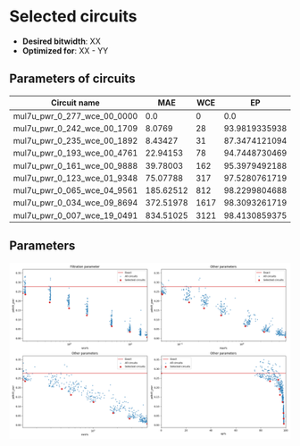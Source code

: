 
Selected circuits
===================
 - **Desired bitwidth**: XX
 - **Optimized for**: XX - YY


Parameters of circuits
----------------------------

| Circuit name | MAE | WCE | EP | MRE | Download |
| --- |  --- | --- | --- | --- | --- | 
| mul7u_pwr_0_277_wce_00_0000 | 0.0 | 0 | 0.0 | 0.0 |  [Verilog](mul7u_pwr_0_277_wce_00_0000.v) [C](mul7u_pwr_0_277_wce_00_0000.c) |
| mul7u_pwr_0_242_wce_00_1709 | 8.0769 | 28 | 93.9819335938 | 1.3470060377 |  [Verilog](mul7u_pwr_0_242_wce_00_1709.v) [C](mul7u_pwr_0_242_wce_00_1709.c) |
| mul7u_pwr_0_235_wce_00_1892 | 8.43427 | 31 | 87.3474121094 | 1.444038235 |  [Verilog](mul7u_pwr_0_235_wce_00_1892.v) [C](mul7u_pwr_0_235_wce_00_1892.c) |
| mul7u_pwr_0_193_wce_00_4761 | 22.94153 | 78 | 94.7448730469 | 4.1182602414 |  [Verilog](mul7u_pwr_0_193_wce_00_4761.v) [C](mul7u_pwr_0_193_wce_00_4761.c) |
| mul7u_pwr_0_161_wce_00_9888 | 39.78003 | 162 | 95.3979492188 | 5.3228638822 |  [Verilog](mul7u_pwr_0_161_wce_00_9888.v) [C](mul7u_pwr_0_161_wce_00_9888.c) |
| mul7u_pwr_0_123_wce_01_9348 | 75.07788 | 317 | 97.5280761719 | 10.1232678879 |  [Verilog](mul7u_pwr_0_123_wce_01_9348.v) [C](mul7u_pwr_0_123_wce_01_9348.c) |
| mul7u_pwr_0_065_wce_04_9561 | 185.62512 | 812 | 98.2299804688 | 17.6837764993 |  [Verilog](mul7u_pwr_0_065_wce_04_9561.v) [C](mul7u_pwr_0_065_wce_04_9561.c) |
| mul7u_pwr_0_034_wce_09_8694 | 372.51978 | 1617 | 98.3093261719 | 28.2272457234 |  [Verilog](mul7u_pwr_0_034_wce_09_8694.v) [C](mul7u_pwr_0_034_wce_09_8694.c) |
| mul7u_pwr_0_007_wce_19_0491 | 834.51025 | 3121 | 98.4130859375 | 46.830856844 |  [Verilog](mul7u_pwr_0_007_wce_19_0491.v) [C](mul7u_pwr_0_007_wce_19_0491.c) |

Parameters
--------------
![Parameters figure](fig.png)
         